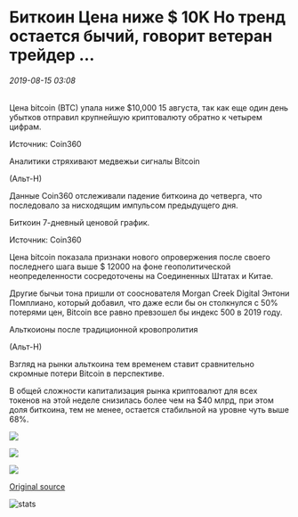 # Биткоин Цена ниже $ 10K Но тренд остается бычий, говорит ветеран трейдер ...

###### 2019-08-15 03:08

Цена bitcoin (BTC) упала ниже $10,000 15 августа, так как еще один день убытков отправил крупнейшую криптовалюту обратно к четырем цифрам.

Источник: Coin360

Аналитики стряхивают медвежьи сигналы Bitcoin

(Альт-Н)

Данные Coin360 отслеживали падение биткоина до четверга, что последовало за нисходящим импульсом предыдущего дня.

Биткоин 7-дневный ценовой график.

Источник: Coin360

Цена bitcoin показала признаки нового опровержения после своего последнего шага выше $ 12000 на фоне геополитической неопределенности сосредоточены на Соединенных Штатах и Китае.

Другие бычьи тона пришли от сооснователя Morgan Creek Digital Энтони Помплиано, который добавил, что даже если бы он столкнулся с 50% потерями цен, Bitcoin все равно превзошел бы индекс 500 в 2019 году.

Альткоионы после традиционной кровопролития

(Альт-Н)

Взгляд на рынки альткоина тем временем ставит сравнительно скромные потери Bitcoin в перспективе.

В общей сложности капитализация рынка криптовалют для всех токенов на этой неделе снизилась более чем на $40 млрд, при этом доля биткоина, тем не менее, остается стабильной на уровне чуть выше 68%.

![](https://s3.cointelegraph.com/storage/uploads/view/b3ccdaf43e1fab60819658df708b11e5.png)

![](https://s3.cointelegraph.com/storage/uploads/view/5c361cab676f9260dc42b26343380e6d.png)

![](https://s3.cointelegraph.com/storage/uploads/view/995d0db03f322d36adc3811fd77f69e7.png)

[Original source](https://cointelegraph.com/news/bitcoin-price-below-10k-but-trend-stays-bullish-says-veteran-trader)

![stats](https://c.statcounter.com/11760860/0/a89fa40b/1/ "stats")